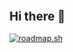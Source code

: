 ## Hi there 👋

[![roadmap.sh](https://roadmap.sh/card/tall/664c5888bc68b74d9b142e67?variant=dark)](https://roadmap.sh)
